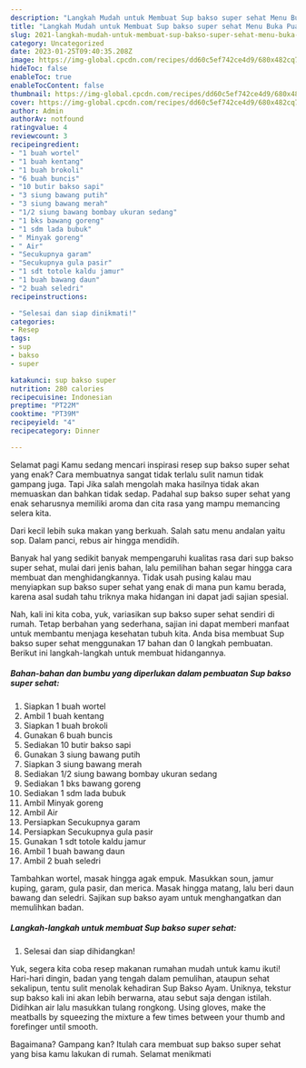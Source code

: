 ```yaml
---
description: "Langkah Mudah untuk Membuat Sup bakso super sehat Menu Buka Puas"
title: "Langkah Mudah untuk Membuat Sup bakso super sehat Menu Buka Puas"
slug: 2021-langkah-mudah-untuk-membuat-sup-bakso-super-sehat-menu-buka-puas
category: Uncategorized
date: 2023-01-25T09:40:35.208Z
image: https://img-global.cpcdn.com/recipes/dd60c5ef742ce4d9/680x482cq70/sup-bakso-super-sehat-foto-resep-utama.jpg
hideToc: false
enableToc: true
enableTocContent: false
thumbnail: https://img-global.cpcdn.com/recipes/dd60c5ef742ce4d9/680x482cq70/sup-bakso-super-sehat-foto-resep-utama.jpg
cover: https://img-global.cpcdn.com/recipes/dd60c5ef742ce4d9/680x482cq70/sup-bakso-super-sehat-foto-resep-utama.jpg
author: Admin
authorAv: notfound
ratingvalue: 4
reviewcount: 3
recipeingredient:
- "1 buah wortel"
- "1 buah kentang"
- "1 buah brokoli"
- "6 buah buncis"
- "10 butir bakso sapi"
- "3 siung bawang putih"
- "3 siung bawang merah"
- "1/2 siung bawang bombay ukuran sedang"
- "1 bks bawang goreng"
- "1 sdm lada bubuk"
- " Minyak goreng"
- " Air"
- "Secukupnya garam"
- "Secukupnya gula pasir"
- "1 sdt totole kaldu jamur"
- "1 buah bawang daun"
- "2 buah seledri"
recipeinstructions:

- "Selesai dan siap dinikmati!"
categories:
- Resep
tags:
- sup
- bakso
- super

katakunci: sup bakso super 
nutrition: 280 calories
recipecuisine: Indonesian
preptime: "PT22M"
cooktime: "PT39M"
recipeyield: "4"
recipecategory: Dinner

---
```



Selamat pagi Kamu sedang mencari inspirasi resep sup bakso super sehat yang enak? Cara membuatnya sangat tidak terlalu sulit namun tidak gampang juga. Tapi Jika salah mengolah maka hasilnya tidak akan memuaskan dan bahkan tidak sedap. Padahal sup bakso super sehat yang enak seharusnya memiliki aroma dan cita rasa yang mampu memancing selera kita.


Dari kecil lebih suka makan yang berkuah. Salah satu menu andalan yaitu sop. Dalam panci, rebus air hingga mendidih.

Banyak hal yang sedikit banyak mempengaruhi kualitas rasa dari sup bakso super sehat, mulai dari jenis bahan, lalu pemilihan bahan segar hingga cara membuat dan menghidangkannya. Tidak usah pusing kalau mau menyiapkan sup bakso super sehat yang enak di mana pun kamu berada, karena asal sudah tahu triknya maka hidangan ini dapat jadi sajian spesial.


Nah, kali ini kita coba, yuk, variasikan sup bakso super sehat sendiri di rumah. Tetap berbahan yang sederhana, sajian ini dapat memberi manfaat untuk membantu menjaga kesehatan tubuh kita. Anda bisa membuat Sup bakso super sehat menggunakan 17 bahan dan 0 langkah pembuatan. Berikut ini langkah-langkah untuk membuat hidangannya.

<!--inarticleads1-->

##### Bahan-bahan dan bumbu yang diperlukan dalam pembuatan Sup bakso super sehat:

1. Siapkan 1 buah wortel
1. Ambil 1 buah kentang
1. Siapkan 1 buah brokoli
1. Gunakan 6 buah buncis
1. Sediakan 10 butir bakso sapi
1. Gunakan 3 siung bawang putih
1. Siapkan 3 siung bawang merah
1. Sediakan 1/2 siung bawang bombay ukuran sedang
1. Sediakan 1 bks bawang goreng
1. Sediakan 1 sdm lada bubuk
1. Ambil  Minyak goreng
1. Ambil  Air
1. Persiapkan Secukupnya garam
1. Persiapkan Secukupnya gula pasir
1. Gunakan 1 sdt totole kaldu jamur
1. Ambil 1 buah bawang daun
1. Ambil 2 buah seledri


Tambahkan wortel, masak hingga agak empuk. Masukkan soun, jamur kuping, garam, gula pasir, dan merica. Masak hingga matang, lalu beri daun bawang dan seledri. Sajikan sup bakso ayam untuk menghangatkan dan memulihkan badan. 

<!--inarticleads2-->

##### Langkah-langkah untuk membuat Sup bakso super sehat:


1. Selesai dan siap dihidangkan!

Yuk, segera kita coba resep makanan rumahan mudah untuk kamu ikuti! Hari-hari dingin, badan yang tengah dalam pemulihan, ataupun sehat sekalipun, tentu sulit menolak kehadiran Sup Bakso Ayam. Uniknya, tekstur sup bakso kali ini akan lebih berwarna, atau sebut saja dengan istilah. Didihkan air lalu masukkan tulang rongkong. Using gloves, make the meatballs by squeezing the mixture a few times between your thumb and forefinger until smooth. 

Bagaimana? Gampang kan? Itulah cara membuat sup bakso super sehat yang bisa kamu lakukan di rumah. Selamat menikmati
